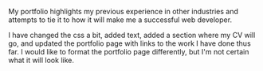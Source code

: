 My portfolio highlights my previous experience in other industries and attempts to tie it to how it will make me a successful
web developer.

I have changed the css a bit, added text, added a section where my CV will go, and updated the portfolio page with links
to the work I have done thus far. I would like to format the portfolio page differently, but I'm not certain what it
will look like.
